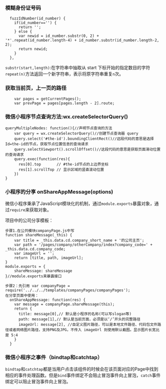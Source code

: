 ### 模糊身份证号码
```
  fuzzIdNumber(id_number) {
    if(id_number=='') {
      return '';
    } else {
      var newid = id_number.substr(0, 2) + '*'.repeat(id_number.length-4) + id_number.substr(id_number.length-2, 2);
      return newid;
    }
  },
```
`substr(start,length)`:在字符串中抽取从 start 下标开始的指定数目的字符
`repeat(n)`方法返回一个新字符串，表示将原字符串重复`n`次。

### 获取当前页，上一页的路径
```
    var pages = getCurrentPages();
    var prevPage = pages[pages.length - 2].route;
```
### 微信小程序节点查询方法:wx.createSelectorQuery()
```
queryMultipleNodes: function(){//声明节点查询的方法
    var query = wx.createSelectorQuery()//创建节点查询器 query
    query.select('#the-id').boundingClientRect()//这段代码的意思是选择Id=the-id的节点，获取节点位置信息的查询请求
    query.selectViewport().scrollOffset()//这段代码的意思是获取页面滑动位置的查询请求
    query.exec(function(res){
      res[0].top       // #the-id节点的上边界坐标
      res[1].scrollTop // 显示区域的竖直滚动位置
    })
}
```


### 小程序的分享 onShareAppMessage(options)

微信小程序秉承了JavaScript模块化的机制，通过`module.exports`暴露对象，通过`require`来获取对象。

项目中的公司分享模板：
```
步骤1.在公共模块companyPage.js中写
function shareMessage(_this) {
    var title = _this.data.cd.company_short_name + '的公司主页';
    var path = '/pages/company/otherCompany/index?company_code=' + _this.data.cd.company_code;
    var imageUrl = '';
    return [title, path, imageUrl];
}
module.exports = {
    shareMessage: shareMessage
}//module.exports来暴露接口
```
```
步骤2：先引用 var companyPage = require('../../../templates/companyPages/companyPages');
在分享页面中使用：
  onShareAppMessage: function(res) {
    var message = companyPage.shareMessage(this);
    return {
      title: message[0],// 默认是小程序的名称(可以写slogan等)
      path: message[1],// 默认是当前页面，必须是以‘/’开头的完整路径
      imageUrl: message[2], //自定义图片路径，可以是本地文件路径、代码包文件路径或者网络图片路径，支持PNG及JPG，不传入 imageUrl 则使用默认截图。显示图片长宽比是 5:4
    }
  }
```

### 微信小程序之事件（bindtap和catchtap）
`bindtap`和`catchtap`都是当用户点击该组件的时候会在该页面对应的Page中找到相应的事件处理函数。但是`bind`事件绑定不会阻止冒泡事件向上冒泡，`catch`事件绑定可以阻止冒泡事件向上冒泡。